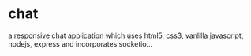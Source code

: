 # chat
a responsive chat application which uses html5, css3, vanlilla javascript, nodejs, express and incorporates socketio...
